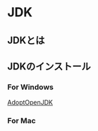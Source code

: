 # JDK

## JDKとは

## JDKのインストール

### For Windows

[AdoptOpenJDK](https://adoptopenjdk.net/index.html)

### For Mac
